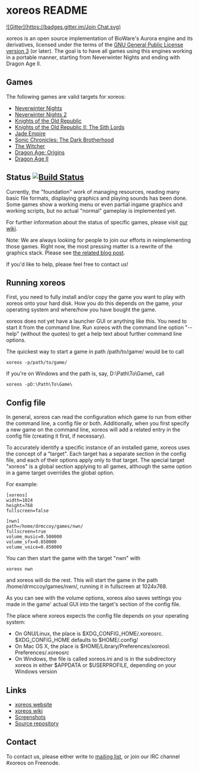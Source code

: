 xoreos README
=============
[![Gitter](https://badges.gitter.im/Join Chat.svg)](https://gitter.im/berenm/xoreos?utm_source=badge&utm_medium=badge&utm_campaign=pr-badge)

xoreos is an open source implementation of BioWare's Aurora engine and its
derivatives, licensed under the terms of the [GNU General Public License
version 3](https://www.gnu.org/licenses/gpl.html) (or later). The goal is
to have all games using this engines working in a portable manner, starting
from Neverwinter Nights and ending with Dragon Age II.


Games
-----

The following games are valid targets for xoreos:

- [Neverwinter Nights](https://en.wikipedia.org/wiki/Neverwinter_Nights)
- [Neverwinter Nights 2](https://en.wikipedia.org/wiki/Neverwinter_Nights_2)
- [Knights of the Old Republic](https://en.wikipedia.org/wiki/Star_Wars:_Knights_of_the_Old_Republic)
- [Knights of the Old Republic II: The Sith Lords](https://en.wikipedia.org/wiki/Star_Wars:_Knights_of_the_Old_Republic_II_The_Sith_Lords)
- [Jade Empire](https://en.wikipedia.org/wiki/Jade_Empire)
- [Sonic Chronicles: The Dark Brotherhood](https://en.wikipedia.org/wiki/Sonic_Chronicles:_The_Dark_Brotherhood)
- [The Witcher](https://en.wikipedia.org/wiki/The_Witcher_%28video_game%29)
- [Dragon Age: Origins](https://en.wikipedia.org/wiki/Dragon_Age:_Origins)
- [Dragon Age II](https://en.wikipedia.org/wiki/Dragon_Age_II)


Status [![Build Status](https://travis-ci.org/xoreos/xoreos.svg?branch=master)](https://travis-ci.org/xoreos/xoreos)
------

Currently, the "foundation" work of managing resources, reading many basic
file formats, displaying graphics and playing sounds has been done.
Some games show a working menu or even partial ingame graphics and working
scripts, but no actual "normal" gameplay is implemented yet.

For further information about the status of specific games, please visit
[our wiki](https://wiki.xoreos.org/index.php?title=Games).

Note: We are always looking for people to join our efforts in reimplementing
those games. Right now, the most pressing matter is a rewrite of the graphics
stack. Please see [the related blog post](https://xoreos.org/blog/2013/06/07/xoreos-needs-your-help/).

If you'd like to help, please feel free to contact us!


Running xoreos
--------------

First, you need to fully install and/or copy the game you want to play with
xoreos onto your hard disk. How you do this depends on the game, your operating
system and where/how you have bought the game.

xoreos does not yet have a launcher GUI or anything like this. You need to
start it from the command line. Run xoreos with the command line option
"--help" (without the quotes) to get a help text about further command line
options.

The quickest way to start a game in path /path/to/game/ would be to call

    xoreos -p/path/to/game/

If you're on Windows and the path is, say, D:\Path\\To\\Game\\, call

    xoreos -pD:\Path\To\Game\


Config file
-----------

In general, xoreos can read the configuration which game to run from either
the command line, a config file or both. Additionally, when you first specify
a new game on the command line, xoreos will add a related entry in the config
file (creating it first, if necessary).

To accurately identify a specific instance of an installed game, xoreos uses the
concept of a "target". Each target has a separate section in the config file,
and each of their options apply only to that target. The special target
"xoreos" is a global section applying to all games, although the same option
in a game target overrides the global option.

For example:

    [xoreos]
    width=1024
    height=768
    fullscreen=false
    
    [nwn]
    path=/home/drmccoy/games/nwn/
    fullscreen=true
    volume_music=0.500000
    volume_sfx=0.850000
    volume_voice=0.850000

You can then start the game with the target "nwn" with

    xoreos nwn

and xoreos will do the rest. This will start the game in the path
/home/drmccoy/games/nwn/, running it in fullscreen at 1024x768.

As you can see with the volume options, xoreos also saves settings you made in
the game' actual GUI into the target's section of the config file.

The place where xoreos expects the config file depends on your operating system:

- On GNU/Linux, the place is $XDG\_CONFIG\_HOME/.xoreosrc. $XDG\_CONFIG\_HOME
  defaults to $HOME/.config/
- On Mac OS X, the place is $HOME/Library/Preferences/xoreos\\ Preferences/.xoreosrc
- On Windows, the file is called xoreos.ini and is in the subdirectory xoreos
  in either $APPDATA or $USERPROFILE, depending on your Windows version


Links
-----

- [xoreos website](https://xoreos.org/)
- [xoreos wiki](https://wiki.xoreos.org/)
- [Screenshots](https://xoreos.org/screenshots/index.html)
- [Source repository](https://github.com/xoreos/xoreos)


Contact
-------

To contact us, please either write to [mailing list](https://xoreos.org/mailman/listinfo/xoreos-devel),
or join our IRC channel #xoreos on Freenode.
